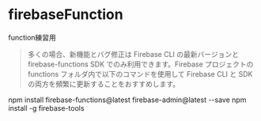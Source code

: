 # firebaseFunction
function練習用

> 多くの場合、新機能とバグ修正は Firebase CLI の最新バージョンと firebase-functions SDK でのみ利用できます。Firebase プロジェクトの functions フォルダ内で以下のコマンドを使用して Firebase CLI と SDK の両方を頻繁に更新することをおすすめします。

npm install firebase-functions@latest firebase-admin@latest --save
npm install -g firebase-tools
